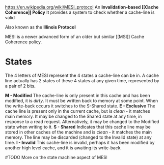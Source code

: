 https://en.wikipedia.org/wiki/MESI_protocol
An **Invalidation-based [[Cache Coherence]] Policy**
	It provides a system to check whether a cache-line is valid

Also known as the **Illinois Protocol**

MESI is a newer advanced form of an older but similar [[MSI]] Cache Coherence policy.
# States
The 4 letters of MESI represent the 4 states a cache-line can be in.
	A cache line actually has 2 states of these 4 states at any given time, represented by a pair of 2 bits.

**M - Modified**
	The cache-line is only present in this cache and has been modified, it is *dirty*. It must be written back to memory at some point. When the write-back occurs it switches to the S-Shared state.
**E - Exclusive**
	The cache line is present only in the current cache, but is _clean_ - it matches main memory. It may be changed to the Shared state at any time, in response to a read request. Alternatively, it may be changed to the Modified state when writing to it.
**S - Shared**
	Indicates that this cache line may be stored in other caches of the machine and is _clean_ - it matches the main memory. The line may be discarded (changed to the Invalid state) at any time.
**I - Invalid**
	This cache-line is invalid, perhaps it has been modified by another high level cache, and it is awaiting its write-back. 

#TODO 
More on the state machine aspect of MESI